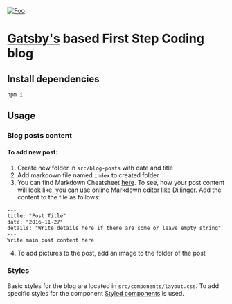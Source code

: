 [![Foo](https://www.firststepcoding.com/static/media/fsc_logo.c94f17b9.png)](https://www.firststepcoding.com)

# [Gatsby's](https://www.gatsbyjs.org) based First Step Coding blog

## Install dependencies
```npm i```

## Usage

### Blog posts content
#### To add new post:
1. Create new folder in `src/blog-posts` with date and title
2. Add markdown file named `index` to created folder
3. You can find Markdown Cheatsheet [here](https://github.com/adam-p/markdown-here/wiki/Markdown-Cheatsheet). To see, how your post content will look like, you can use online Markdown editor like [Dillinger](https://dillinger.io/).
Add the content to the file as follows:
```
---
title: "Post Title"
date: "2016-11-27"
details: "Write details here if there are some or leave empty string"
---
Write main post content here
```
4. To add pictures to the post, add an image to the folder of the post

### Styles
Basic styles for the blog are located in `src/components/layout.css`. To add specific styles for the component [Styled components](https://www.styled-components.com/) is used.
